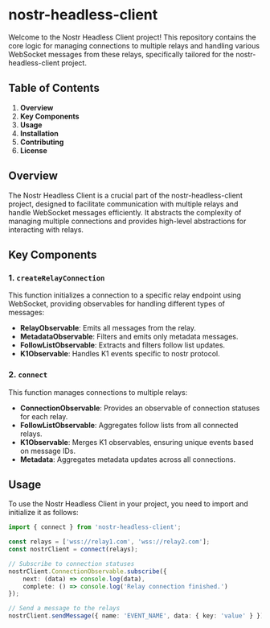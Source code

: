 # nostr-headless-client

Welcome to the Nostr Headless Client project! This repository contains the core logic for managing connections to multiple relays and handling various WebSocket messages from these relays, specifically tailored for the nostr-headless-client project.

## Table of Contents
1. **Overview**
2. **Key Components**
3. **Usage**
4. **Installation**
5. **Contributing**
6. **License**

## Overview
The Nostr Headless Client is a crucial part of the nostr-headless-client project, designed to facilitate communication with multiple relays and handle WebSocket messages efficiently. It abstracts the complexity of managing multiple connections and provides high-level abstractions for interacting with relays.

## Key Components
### 1. `createRelayConnection`
This function initializes a connection to a specific relay endpoint using WebSocket, providing observables for handling different types of messages:
- **RelayObservable**: Emits all messages from the relay.
- **MetadataObservable**: Filters and emits only metadata messages.
- **FollowListObservable**: Extracts and filters follow list updates.
- **K1Observable**: Handles K1 events specific to nostr protocol.

### 2. `connect`
This function manages connections to multiple relays:
- **ConnectionObservable**: Provides an observable of connection statuses for each relay.
- **FollowListObservable**: Aggregates follow lists from all connected relays.
- **K1Observable**: Merges K1 observables, ensuring unique events based on message IDs.
- **Metadata**: Aggregates metadata updates across all connections.

## Usage
To use the Nostr Headless Client in your project, you need to import and initialize it as follows:
```typescript
import { connect } from 'nostr-headless-client';

const relays = ['wss://relay1.com', 'wss://relay2.com'];
const nostrClient = connect(relays);

// Subscribe to connection statuses
nostrClient.ConnectionObservable.subscribe({
    next: (data) => console.log(data),
    complete: () => console.log('Relay connection finished.')
});

// Send a message to the relays
nostrClient.sendMessage({ name: 'EVENT_NAME', data: { key: 'value' } });
```

